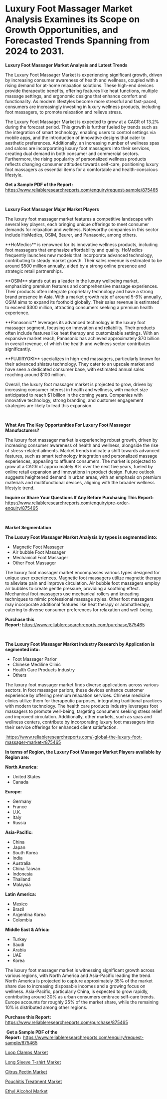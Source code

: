 <p><h1>Luxury Foot Massager Market Analysis Examines its Scope on Growth Opportunities, and Forecasted Trends Spanning from 2024 to 2031.</h1></p><p><strong>Luxury Foot Massager Market Analysis and Latest Trends</strong></p>
<p><p>The Luxury Foot Massager Market is experiencing significant growth, driven by increasing consumer awareness of health and wellness, coupled with a rising demand for at-home relaxation solutions. These high-end devices provide therapeutic benefits, offering features like heat functions, multiple massage settings, and ergonomic designs that enhance comfort and functionality. As modern lifestyles become more stressful and fast-paced, consumers are increasingly investing in luxury wellness products, including foot massagers, to promote relaxation and relieve stress.</p><p>The Luxury Foot Massager Market is expected to grow at a CAGR of 13.2% during the forecast period. This growth is further fueled by trends such as the integration of smart technology, enabling users to control settings via mobile apps, and the introduction of innovative designs that cater to aesthetic preferences. Additionally, an increasing number of wellness spas and salons are incorporating luxury foot massagers into their services, creating dual demand in both consumer and commercial sectors. Furthermore, the rising popularity of personalized wellness products reflects changing consumer attitudes towards self-care, positioning luxury foot massagers as essential items for a comfortable and health-conscious lifestyle.</p></p>
<p><strong>Get a Sample PDF of the Report:&nbsp;</strong> <a href="https://www.reliableresearchreports.com/enquiry/request-sample/875465">https://www.reliableresearchreports.com/enquiry/request-sample/875465</a></p>
<p>&nbsp;</p>
<p><strong>Luxury Foot Massager Major Market Players</strong></p>
<p><p>The luxury foot massager market features a competitive landscape with several key players, each bringing unique offerings to meet consumer demands for relaxation and wellness. Noteworthy companies in this sector include HoMedics, OSIM, Beurer, and Panasonic, among others.</p><p>**HoMedics** is renowned for its innovative wellness products, including foot massagers that emphasize affordability and quality. HoMedics frequently launches new models that incorporate advanced technology, contributing to steady market growth. Their sales revenue is estimated to be around $500 million annually, aided by a strong online presence and strategic retail partnerships.</p><p>**OSIM** stands out as a leader in the luxury wellbeing market, emphasizing premium features and comprehensive massage experiences. Their products often integrate proprietary technology and have a strong brand presence in Asia. With a market growth rate of around 5-6% annually, OSIM aims to expand its foothold globally. Their sales revenue is estimated to exceed $300 million, attracting consumers seeking a premium health experience.</p><p>**Panasonic** leverages its advanced technology in the luxury foot massager segment, focusing on innovation and reliability. Their products often include features like heat therapy and customizable settings. With an expansive market reach, Panasonic has achieved approximately $70 billion in overall revenue, of which the health and wellness sector contributes significantly.</p><p>**FUJIIRYOKI** specializes in high-end massagers, particularly known for their advanced shiatsu technology. They cater to an upscale market and have seen a dedicated consumer base, with estimated annual sales reaching around $100 million.</p><p>Overall, the luxury foot massager market is projected to grow, driven by increasing consumer interest in health and wellness, with market size anticipated to reach $1 billion in the coming years. Companies with innovative technology, strong branding, and customer engagement strategies are likely to lead this expansion.</p></p>
<p>&nbsp;</p>
<p><strong>What Are The Key Opportunities For Luxury Foot Massager Manufacturers?</strong></p>
<p><p>The luxury foot massager market is experiencing robust growth, driven by increasing consumer awareness of health and wellness, alongside the rise of stress-related ailments. Market trends indicate a shift towards advanced features, such as smart technology integration and personalized massage experiences, appealing to affluent consumers. The market is projected to grow at a CAGR of approximately 8% over the next five years, fueled by online retail expansion and innovations in product design. Future outlook suggests heightened demand in urban areas, with an emphasis on premium materials and multifunctional devices, aligning with the broader wellness lifestyle trend.</p></p>
<p><strong>Inquire or Share Your Questions If Any Before Purchasing This Report:</strong> <a href="https://www.reliableresearchreports.com/enquiry/pre-order-enquiry/875465">https://www.reliableresearchreports.com/enquiry/pre-order-enquiry/875465</a></p>
<p>&nbsp;</p>
<p><strong>Market Segmentation</strong></p>
<p><strong>The Luxury Foot Massager Market Analysis by types is segmented into:</strong></p>
<p><ul><li>Magnetic Foot Massager</li><li>Air bubble Foot Massager</li><li>Mechanical Foot Massager</li><li>Other Foot Massager</li></ul></p>
<p><p>The luxury foot massager market encompasses various types designed for unique user experiences. Magnetic foot massagers utilize magnetic therapy to alleviate pain and improve circulation. Air bubble foot massagers employ air bubbles to create gentle pressure, providing a soothing effect. Mechanical foot massagers use mechanical rollers and kneading techniques to mimic professional massage styles. Other foot massagers may incorporate additional features like heat therapy or aromatherapy, catering to diverse consumer preferences for relaxation and well-being.</p></p>
<p><strong>Purchase this Report:&nbsp;</strong><a href="https://www.reliableresearchreports.com/purchase/875465">https://www.reliableresearchreports.com/purchase/875465</a></p>
<p>&nbsp;</p>
<p><strong>The Luxury Foot Massager Market Industry Research by Application is segmented into:</strong></p>
<p><ul><li>Foot Massager Parlor</li><li>Chinese Mediline Clinic</li><li>Health Care Products Industry</li><li>Others</li></ul></p>
<p><p>The luxury foot massager market finds diverse applications across various sectors. In foot massager parlors, these devices enhance customer experience by offering premium relaxation services. Chinese medicine clinics utilize them for therapeutic purposes, integrating traditional practices with modern technology. The health care products industry leverages foot massagers to promote well-being, targeting consumers seeking stress relief and improved circulation. Additionally, other markets, such as spas and wellness centers, contribute by incorporating luxury foot massagers into their service offerings for enhanced client satisfaction.</p></p>
<p><a href="https://www.reliableresearchreports.com/-global-the-luxury-foot-massager-market-r875465">&nbsp;https://www.reliableresearchreports.com/-global-the-luxury-foot-massager-market-r875465</a></p>
<p><strong>In terms of Region, the Luxury Foot Massager Market Players available by Region are:</strong></p>
<p>
    <p> <strong> North America: </strong>
        <ul>
            <li>United States</li>
            <li>Canada</li>
        </ul>
        </p> 
    <p> <strong> Europe: </strong>
        <ul>
            <li>Germany</li>
            <li>France</li>
            <li>U.K.</li>
            <li>Italy</li>
            <li>Russia</li>
        </ul>
        </p> 
    <p> <strong> Asia-Pacific: </strong>
        <ul>
            <li>China</li>
            <li>Japan</li>
            <li>South Korea</li>
            <li>India</li>
            <li>Australia</li>
            <li>China Taiwan</li>
            <li>Indonesia</li>
            <li>Thailand</li>
            <li>Malaysia</li>
        </ul>
        </p> 
    <p> <strong> Latin America: </strong>
        <ul>
            <li>Mexico</li>
            <li>Brazil</li>
            <li>Argentina Korea</li>
            <li>Colombia</li>
        </ul>
        </p> 
    <p> <strong> Middle East & Africa: </strong>
        <ul>
            <li>Turkey</li>
            <li>Saudi</li>
            <li>Arabia</li>
            <li>UAE</li>
            <li>Korea</li>
        </ul>
    </p>
    </p>
<p><p>The luxury foot massager market is witnessing significant growth across various regions, with North America and Asia-Pacific leading the trend. North America is projected to capture approximately 35% of the market share due to increasing disposable incomes and a growing focus on wellness. Asia-Pacific, particularly China, is expected to grow rapidly, contributing around 30% as urban consumers embrace self-care trends. Europe accounts for roughly 25% of the market share, while the remaining 10% is distributed among other regions.</p></p>
<p><strong>Purchase this Report: </strong><a href="https://www.reliableresearchreports.com/purchase/875465">https://www.reliableresearchreports.com/purchase/875465</a></p>
<p>&nbsp;<strong>Get a Sample PDF of the Report:&nbsp;&nbsp;</strong><a href="https://www.reliableresearchreports.com/enquiry/request-sample/875465">https://www.reliableresearchreports.com/enquiry/request-sample/875465</a></p>
<p><strong></strong></p>
<p><p><a href="https://github.com/MarlinNader2023/Market-Research-Report-List-1/blob/main/loop-clamps-market.md">Loop Clamps Market</a></p><p><a href="https://github.com/santosh758595/Market-Research-Report-List-6/blob/main/long-sleeve-t-shirt-market.md">Long Sleeve T-shirt Market</a></p><p><a href="https://medium.com/@paullawrence644/the-global-citrus-pectin-market-is-at-the-forefront-of-innovation-driving-rapid-industry-7e7002bf2dc1">Citrus Pectin Market</a></p><p><a href="https://www.linkedin.com/pulse/global-pouchitis-treatment-market-share-growth-opportunities-size-6fvjf?trackingId=i1RPdrKASLO%2FuwT9mdjOTg%3D%3D">Pouchitis Treatment Market</a></p><p><a href="https://issuu.com/reportprime-2/docs/ethyl-alcohol-market-size-2030.pptx_3ff2a3fd643e5c">Ethyl Alcohol Market</a></p></p>